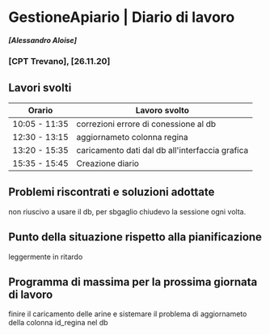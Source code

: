 
# GestioneApiario | Diario di lavoro
##### [Alessandro Aloise]
### [CPT Trevano], [26.11.20]

## Lavori svolti


|Orario        |Lavoro svolto                                   |
|--------------|------------------------------------------------|
|10:05 - 11:35 | correzioni errore di conessione al db          |
|12:30 - 13:15 |aggiornameto colonna regina                     |
|13:20 - 15:35 |caricamento dati dal db all'interfaccia grafica |
|15:35 - 15:45 |Creazione diario                                |


##  Problemi riscontrati e soluzioni adottate
non riuscivo a usare il db, per sbgaglio chiudevo la sessione ogni volta.
##  Punto della situazione rispetto alla pianificazione
leggermente in ritardo

## Programma di massima per la prossima giornata di lavoro
finire il caricamento delle arine e sistemare il problema di aggiornameto della colonna id_regina nel db